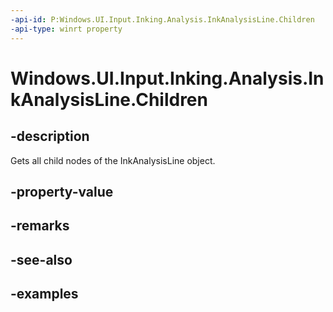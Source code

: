 ```yaml
---
-api-id: P:Windows.UI.Input.Inking.Analysis.InkAnalysisLine.Children
-api-type: winrt property
---
```


<!-- Property syntax.
public IVectorView<IInkAnalysisNode> Children { get; }
-->

# Windows.UI.Input.Inking.Analysis.InkAnalysisLine.Children

## -description

Gets all child nodes of the InkAnalysisLine object.

## -property-value

## -remarks

## -see-also

## -examples

